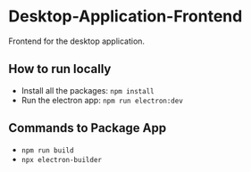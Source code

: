 # Desktop-Application-Frontend
Frontend for the desktop application.

## How to run locally
- Install all the packages: `npm install`
- Run the electron app: `npm run electron:dev`

## Commands to Package App
- `npm run build`
- `npx electron-builder`
